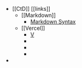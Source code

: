 - [[CtD]] [[links]]
	- [[Markdown]]
		- [Markdown Syntax](https://tinyurl.com/yq7etfx6)
	- [[Vercel]]
		- [V](https://tinyurl.com/ylqw49do)
		-
		-
		-
-